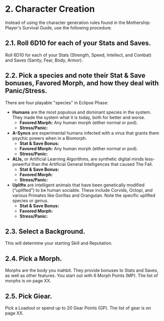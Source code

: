 # 2. Character Creation
Instead of using the character generation rules found in the Mothership: Player's Survival Guide, use the following procedure.

## 2.1. Roll 6D10 for each of your Stats and Saves.
Roll 6D10 for each of your Stats (Strength, Speed, Intellect, and Combat) and Saves (Sanity, Fear, Body, Armor).

## 2.2. Pick a species and note their Stat & Save bonuses, Favored Morph, and how they deal with Panic/Stress.
There are four playable "species" in Eclipse Phase:
* **Humans** are the most populous and dominant species in the system. They made the system what it is today, both for better and worse.
    * **Favored Morph:** Any human morph (either normal or pod).
    * **Stress/Panic:** 
* **A-Syncs** are experimental humans infected with a virus that grants them psychic powers when in a Biomorph.
    * **Stat & Save Bonus:** 
    * **Favored Morph:** Any human morph (either normal or pod).
    * **Stress/Panic:** 
* **ALIs,** or Artificial Learning Algorithms, are synthetic digital minds less-powerful than the Artificial General Intelligences that caused The Fall.
    * **Stat & Save Bonus:** 
    * **Favored Morph:** 
    * **Stress/Panic:** 
* **Uplifts** are intelligent animals that have been genetically modified (“uplifted”) to be human sociable. These include Corvids, Octopi, and various Primates like Gorillas and Orangutan. Note the specific uplifted species or genus.
    * **Stat & Save Bonus:** 
    * **Favored Morph:** 
    * **Stress/Panic:** 

## 2.3. Select a Background.
This will determine your starting Skill and Reputation.

## 2.4. Pick a Morph.
Morphs are the body you inahbit. They provide bonuses to Stats and Saves, as well as other features. You start out with 6 Morph Points (MP). The list of morphs is on page XX.

## 2.5. Pick Giear.
Pick a Loadout or spend up to 20 Gear Points (GP). The list of gear is on page XX.
